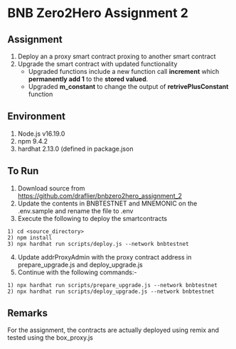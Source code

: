 # BNB Zero2Hero Assignment 2
## Assignment
1) Deploy an a proxy smart contract proxing to another smart contract
2) Upgrade the smart contract with updated functionality
    - Upgraded functions include a new function call **increment** which **permanently add 1** to the **stored valued**.
    - Upgraded **m_constant** to change the output of **retrivePlusConstant** function

## Environment
1) Node.js v16.19.0
2) npm 9.4.2
3) hardhat 2.13.0 (defined in package.json

## To Run
1) Download source from https://github.com/draflier/bnbzero2hero_assignment_2
2) Update the contents in BNBTESTNET and MNEMONIC on the .env.sample and rename the file to .env
3) Execute the following to deploy the smartcontracts

```shell
1) cd <source_directory> 
2) npm install
3) npx hardhat run scripts/deploy.js --network bnbtestnet
```
4) Update addrProxyAdmin with the proxy contract address in prepare_upgrade.js and deploy_upgrade.js
5) Continue with the following commands:-

```shell
1) npx hardhat run scripts/prepare_upgrade.js --network bnbtestnet
2) npx hardhat run scripts/deploy_upgrade.js --network bnbtestnet
```

## Remarks
For the assignment, the contracts are actually deployed using remix and tested using the box_proxy.js

